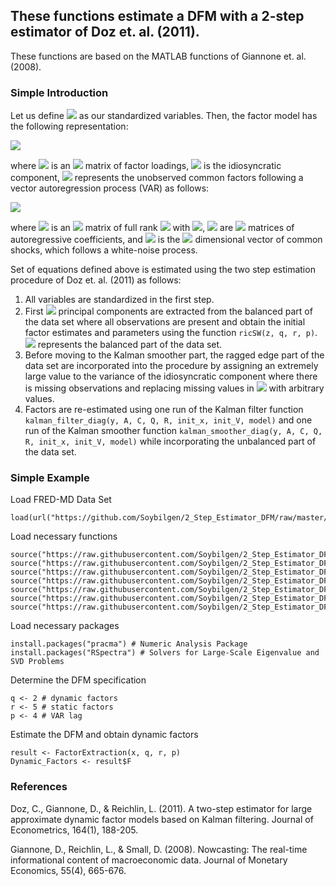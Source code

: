 ## These functions estimate a DFM with a 2-step estimator of Doz et. al. (2011).

These functions are based on the MATLAB functions of Giannone et. al. (2008).

### Simple Introduction

Let us define <img src="https://render.githubusercontent.com/render/math?math=x_{t}=(x_{1,t},x_{2,t},\dots,x_{n,t})', t_m=1,2,\dots,T_m"> as our standardized variables. Then, the factor model has the following representation:

<img src="https://render.githubusercontent.com/render/math?math=x_{t} = \Lambda f_{t}+\epsilon_{t}; \quad \epsilon_{t}\sim \mathbb{N}(0,\Sigma_{\epsilon_{t}}),">

where <img src="https://render.githubusercontent.com/render/math?math=\Lambda"> is an <img src="https://render.githubusercontent.com/render/math?math=n \times r"> matrix of factor loadings, <img src="https://render.githubusercontent.com/render/math?math=\epsilon_{t}"> is the idiosyncratic component, <img src="https://render.githubusercontent.com/render/math?math=f_{t_m}=(f_{1,t_m},f_{2,t_m},\dots,f_{r,t_m})'"> represents the unobserved common factors following a vector autoregression process (VAR) as follows:

<img src="https://render.githubusercontent.com/render/math?math=f_{t_m} = \sum_{i=1}^{p}A_i f_{t_m-i}+B\eta_{t}; \quad \eta_{t_m}\sim \mathbb{N}(0,I_{q}),">

where <img src="https://render.githubusercontent.com/render/math?math=B"> is an <img src="https://render.githubusercontent.com/render/math?math=r \times q"> matrix of full rank <img src="https://render.githubusercontent.com/render/math?math=q"> with <img src="https://render.githubusercontent.com/render/math?math=q \leqslant r">, <img src="https://render.githubusercontent.com/render/math?math=A_1,A_2,\dots,A_p"> are <img src="https://render.githubusercontent.com/render/math?math=r\times r"> matrices of autoregressive coefficients, and <img src="https://render.githubusercontent.com/render/math?math=\eta_{t}"> is the <img src="https://render.githubusercontent.com/render/math?math=q"> dimensional vector of common shocks, which follows a white-noise process.

Set of equations defined above is estimated using the two step estimation procedure of Doz et. al. (2011) as follows:
1. All variables are standardized in the first step.
2. First <img src="https://render.githubusercontent.com/render/math?math=r"> principal components are extracted from the balanced part of the data set where all observations are present and obtain the initial factor estimates and parameters using the function `ricSW(z, q, r, p)`. <img src="https://render.githubusercontent.com/render/math?math=z_{t}"> represents the balanced part of the data set.
3. Before moving to the Kalman smoother part, the ragged edge part of the data set are incorporated into the procedure by assigning an extremely large value to the variance of the idiosyncratic component where there is missing observations and replacing missing values in <img src="https://render.githubusercontent.com/render/math?math=x_{t}"> with arbitrary values.
4. Factors are re-estimated using one run of the Kalman filter function `kalman_filter_diag(y, A, C, Q, R, init_x, init_V, model)` and one run of the Kalman smoother function `kalman_smoother_diag(y, A, C, Q, R, init_x, init_V, model)` while incorporating the unbalanced part of the data set.

### Simple Example

Load FRED-MD Data Set
```
load(url("https://github.com/Soybilgen/2_Step_Estimator_DFM/raw/master/Example.RData"))
```
Load necessary functions
```
source("https://raw.githubusercontent.com/Soybilgen/2_Step_Estimator_DFM/master/FactorExtraction.R")
source("https://raw.githubusercontent.com/Soybilgen/2_Step_Estimator_DFM/master/center.R")
source("https://raw.githubusercontent.com/Soybilgen/2_Step_Estimator_DFM/master/kalman_filter_diag.R")
source("https://raw.githubusercontent.com/Soybilgen/2_Step_Estimator_DFM/master/kalman_smoother_diag.R")
source("https://raw.githubusercontent.com/Soybilgen/2_Step_Estimator_DFM/master/kalman_update_diag.R")
source("https://raw.githubusercontent.com/Soybilgen/2_Step_Estimator_DFM/master/ricSW.R")
source("https://raw.githubusercontent.com/Soybilgen/2_Step_Estimator_DFM/master/smooth_update.R")
```
Load necessary packages
```
install.packages("pracma") # Numeric Analysis Package
install.packages("RSpectra") # Solvers for Large-Scale Eigenvalue and SVD Problems
```
Determine the DFM specification
```
q <- 2 # dynamic factors
r <- 5 # static factors
p <- 4 # VAR lag
```
Estimate the DFM and obtain dynamic factors
```
result <- FactorExtraction(x, q, r, p)
Dynamic_Factors <- result$F
```
### References

Doz, C., Giannone, D., & Reichlin, L. (2011). A two-step estimator for large approximate dynamic factor models based on Kalman filtering. Journal of Econometrics, 164(1), 188-205.

Giannone, D., Reichlin, L., & Small, D. (2008). Nowcasting: The real-time informational content of macroeconomic data. Journal of Monetary Economics, 55(4), 665-676.
